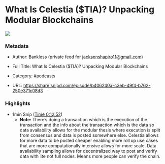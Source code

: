 # What Is Celestia ($TIA)? Unpacking Modular Blockchains

![](https://wsrv.nl/?url=https%3A%2F%2Fwww.bankless.com%2Fassets%2Fimg%2FpodcastWhite.jpg&w=100&h=100)

### Metadata

- Author: Bankless (private feed for jacksonshapiro11@gmail.com)
- Full Title: What Is Celestia ($TIA)? Unpacking Modular Blockchains
- Category: #podcasts



- URL: https://share.snipd.com/episode/b406240a-c3eb-49f4-b762-250e371c08d3

### Highlights

- 1min Snip ([Time 0:12:52](https://share.snipd.com/snip/17b32675-22e3-4054-8a76-3e3d21a337de))
    - **Note:** There’s doing a transaction which is the execution of the transaction and the info about the transaction which is the data so data availability allows for the modular thesis where execution is split from consensus and data is posted somewhere else. Celestia allows for more data to be posted cheaper enabling more roll up use cases that are more computationally intensive allows for more scale. Data availability sampling allows for decentralized way to post and verify data with lite not full nodes. Means more people can verify the chain.
